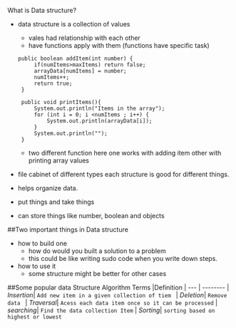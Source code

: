 What is Data structure?

- data structure is a collection of values 
    - vales had relationship with each other 
    - have functions apply with them (functions have specific task) 
  ```
  public boolean addItem(int number) {
       if(numItems>maxItems) return false;
       arrayData[numItems] = number;
       numItems++;
       return true;
   }

   public void printItems(){
       System.out.println("Items in the array");
       for (int i = 0; i <numItems ; i++) {
           System.out.println(arrayData[i]);
       }
       System.out.println("");
   } 

  ```
  - two different function here one works with adding item other with printing array values
    
- file cabinet of different types each structure is good for different things. 


  

- helps organize data. 
- put things and take things
- can store things like number, boolean and objects

##Two important things in Data structure
- how to build one
  - how do would you built a solution to a problem
  - this could be like writing sudo code when you write down steps.   
- how to use it 
  - some structure might be better for other cases

##Some popular data Structure Algorithm 
Terms |Definition  |
--- | --------  | 
*Insertion*| `Add new item in a given collection of tiem ` | 
*Deletion*| `Remove data ` | 
*Traversal*| `Acess each data item once so it can be processed` | 
*searching*| `Find the data collection Item` | 
*Sorting*| `sorting based on highest or lowest`




   
    
